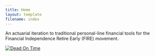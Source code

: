 ```yaml
---
title: Home
layout: template
filename: index
--- 
```


An actuarial iteration to traditional personal-line financial tools for the Financial Independence Retire Early (FIRE) movement.

<div class='tableauPlaceholder' id='viz1708519563536' style='position: relative'>
  <noscript><a href='#'><img alt='Dead On Time ' src='https://public.tableau.com/static/images/De/DeadOnTime/DeadOnTime/1_rss.png' style='border: none' /></a></noscript>
  <object class='tableauViz'  style='display:none;'>
    <param name='host_url' value='https%3A%2F%2Fpublic.tableau.com%2F' />
    <param name='embed_code_version' value='3' />
    <param name='site_root' value='' />
    <param name='name' value='DeadOnTime/DeadOnTime' />
    <param name='tabs' value='no' />
    <param name='toolbar' value='yes' />
    <param name='static_image' value='https://public.tableau.com/static/images/De/DeadOnTime/DeadOnTime/1.png' />
    <param name='animate_transition' value='yes' />
    <param name='display_static_image' value='yes' />
    <param name='display_spinner' value='yes' />
    <param name='display_overlay' value='yes' />
    <param name='display_count' value='yes' />
    <param name='language' value='en-GB' />
  </object>
</div>

<script type='text/javascript'>
  var divElement = document.getElementById('viz1708519563536');
  var vizElement = divElement.getElementsByTagName('object')[0];
  vizElement.style.minWidth='320px';
  vizElement.style.maxWidth='1366px';
  vizElement.style.width='100%';
  vizElement.style.minHeight='507px';
  vizElement.style.maxHeight='795px';
  vizElement.style.height=(divElement.offsetWidth*0.75)+'px';
  var scriptElement = document.createElement('script');
  scriptElement.src = 'https://public.tableau.com/javascripts/api/viz_v1.js';
  vizElement.parentNode.insertBefore(scriptElement, vizElement);
</script>
